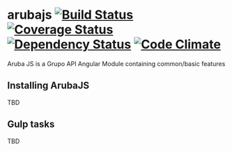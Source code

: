 # arubajs [![Build Status](https://travis-ci.org/grupoapi/arubajs.svg?branch=master)](https://travis-ci.org/grupoapi/arubajs) [![Coverage Status](https://coveralls.io/repos/grupoapi/arubajs/badge.svg?branch=master)](https://coveralls.io/r/grupoapi/arubajs?branch=master) [![Dependency Status](https://david-dm.org/grupoapi/arubajs.svg)](https://david-dm.org/) [![Code Climate](https://codeclimate.com/github/grupoapi/arubajs/badges/gpa.svg)](https://codeclimate.com/github/grupoapi/arubajs)
Aruba JS is a Grupo API Angular Module containing common/basic features

## Installing ArubaJS

TBD

## Gulp tasks

TBD

